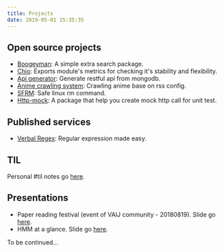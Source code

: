 ```yaml
---
title: Projects
date: 2019-05-01 15:35:35
---
```


## Open source projects

- [Boogeyman](https://github.com/khanhtc1202/boogeyman): A simple extra search package.
- [Chio](https://github.com/khanhtc1202/chio): Exports module's metrics for checking it's stability and flexibility.
- [Api generator](https://github.com/khanhtc1202/api-generator): Generate restful api from mongodb.
- [Anime crawling system](https://github.com/khanhtc1202/animu-crawling-system): Crawling anime base on rss config.
- [SFRM](https://github.com/khanhtc1202/sfrm): Safe linux rm command.
- [Http-mock](https://github.com/khanhtc1202/http-mock): A package that help you create mock http call for unit test.

## Published services

- [Verbal Regex](https://verbalregex.com): Regular expression made easy.

## TIL

Personal #til notes go [here](https://github.com/khanhtc1202/til/issues).

## Presentations

- Paper reading festival (event of VAIJ community - 20180819). Slide go [here](https://slides.com/khanhtc/deck).
- HMM at a glance. Slide go [here](https://slides.com/khanhtc/deck-1).

To be continued...
